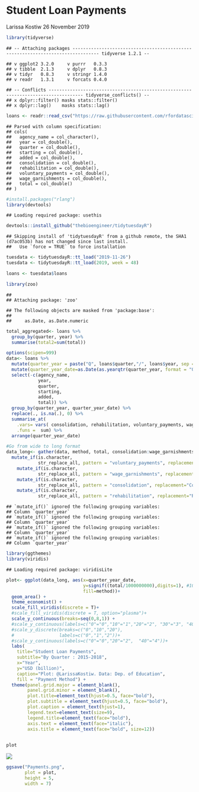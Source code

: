 Student Loan Payments
================
Larissa Kostiw
26 November 2019

``` r
library(tidyverse)
```

    ## -- Attaching packages -------------------------------------------------------------------------------- tidyverse 1.2.1 --

    ## v ggplot2 3.2.0     v purrr   0.3.3
    ## v tibble  2.1.3     v dplyr   0.8.3
    ## v tidyr   0.8.3     v stringr 1.4.0
    ## v readr   1.3.1     v forcats 0.4.0

    ## -- Conflicts ----------------------------------------------------------------------------------- tidyverse_conflicts() --
    ## x dplyr::filter() masks stats::filter()
    ## x dplyr::lag()    masks stats::lag()

``` r
loans <- readr::read_csv("https://raw.githubusercontent.com/rfordatascience/tidytuesday/master/data/2019/2019-11-26/loans.csv")
```

    ## Parsed with column specification:
    ## cols(
    ##   agency_name = col_character(),
    ##   year = col_double(),
    ##   quarter = col_double(),
    ##   starting = col_double(),
    ##   added = col_double(),
    ##   consolidation = col_double(),
    ##   rehabilitation = col_double(),
    ##   voluntary_payments = col_double(),
    ##   wage_garnishments = col_double(),
    ##   total = col_double()
    ## )

``` r
#install.packages("rlang")
library(devtools)
```

    ## Loading required package: usethis

``` r
devtools::install_github("thebioengineer/tidytuesdayR")
```

    ## Skipping install of 'tidytuesdayR' from a github remote, the SHA1 (d7ac053b) has not changed since last install.
    ##   Use `force = TRUE` to force installation

``` r
tuesdata <- tidytuesdayR::tt_load("2019-11-26")
tuesdata <- tidytuesdayR::tt_load(2019, week = 48)

loans <- tuesdata$loans
```

``` r
library(zoo)
```

    ## 
    ## Attaching package: 'zoo'

    ## The following objects are masked from 'package:base':
    ## 
    ##     as.Date, as.Date.numeric

``` r
total_aggregated<- loans %>%
  group_by(quarter, year) %>%
  summarise(total2=sum(total))
```

``` r
options(scipen=999)
data<- loans %>% 
  mutate(quarter_year = paste("Q", loans$quarter,"/", loans$year, sep = "")) %>% 
  mutate(quarter_year_date=as.Date(as.yearqtr(quarter_year, format = "Q%q/%y"))) %>%
  select(-c(agency_name,
            year,
            quarter,
            starting,
            added,
            total)) %>%
  group_by(quarter_year, quarter_year_date) %>%
  replace(., is.na(.), 0) %>%
  summarise_at(
    .vars= vars( consolidation, rehabilitation, voluntary_payments, wage_garnishments), 
    .funs =  sum) %>%
  arrange(quarter_year_date)

#Go from wide to long format
data_long<- gather(data, method, total, consolidation:wage_garnishments) %>%
  mutate_if(is.character, 
            str_replace_all, pattern = "voluntary_payments", replacement="Voluntary Payments") %>%
    mutate_if(is.character, 
            str_replace_all, pattern = "wage_garnishments", replacement="Wage Garnishments") %>%
    mutate_if(is.character, 
            str_replace_all, pattern = "consolidation", replacement="Consolidation") %>%  
    mutate_if(is.character, 
            str_replace_all, pattern = "rehabilitation", replacement="Rehabilitation") 
```

    ## `mutate_if()` ignored the following grouping variables:
    ## Column `quarter_year`
    ## `mutate_if()` ignored the following grouping variables:
    ## Column `quarter_year`
    ## `mutate_if()` ignored the following grouping variables:
    ## Column `quarter_year`
    ## `mutate_if()` ignored the following grouping variables:
    ## Column `quarter_year`

``` r
library(ggthemes)
library(viridis)
```

    ## Loading required package: viridisLite

``` r
plot<- ggplot(data_long, aes(x=quarter_year_date, 
                             y=signif((total/1000000000),digits=1), #100 million 
                             fill=method))+
  geom_area() +
  theme_economist() +
  scale_fill_viridis(discrete = T)+
  #scale_fill_viridis(discrete = T, option="plasma")+
  scale_y_continuous(breaks=seq(0,8,1)) +
  #scale_y_continuous(labels=c("0"="0","10"="1","20"="2", "30"="3", "40"="4","50"="5","60"="6"))+
  #scale_y_discrete(breaks=c("0","10","20"),
  #                 labels=c("0","1","2"))+
  #scale_y_continuous(labels=c("0"="0","20"="2",  "40"="4"))+
  labs(
    title="Student Loan Payments",
    subtitle="By Quarter : 2015-2018",
    x="Year", 
    y="USD (billion)",
    caption="Plot: @LarissaKostiw. Data: Dep. of Education",
    fill = "Payment Method") +
  theme(panel.grid.major = element_blank(),
        panel.grid.minor = element_blank(),
        plot.title=element_text(hjust=0.5, face="bold"),
        plot.subtitle = element_text(hjust=0.5, face="bold"),
        plot.caption = element_text(hjust=1),
        legend.text=element_text(size=9),
        legend.title=element_text(face="bold"),
        axis.text = element_text(face="italic"),
        axis.title = element_text(face="bold", size=12))
  

plot
```

![](studentloanpayments_files/figure-markdown_github/unnamed-chunk-1-1.png)

``` r
ggsave("Payments.png",
       plot = plot,
       height = 5,
       width = 7)
```

